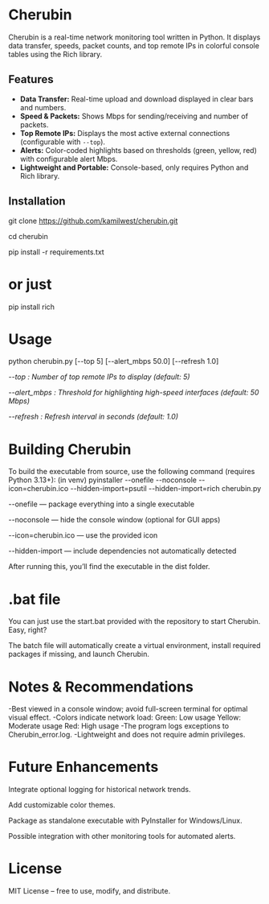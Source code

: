 # Cherubin

Cherubin is a real-time network monitoring tool written in Python. It displays data transfer, speeds, packet counts, and top remote IPs in colorful console tables using the Rich library.

## Features
- **Data Transfer:** Real-time upload and download displayed in clear bars and numbers.  
- **Speed & Packets:** Shows Mbps for sending/receiving and number of packets.  
- **Top Remote IPs:** Displays the most active external connections (configurable with `--top`).  
- **Alerts:** Color-coded highlights based on thresholds (green, yellow, red) with configurable alert Mbps.  
- **Lightweight and Portable:** Console-based, only requires Python and Rich library.  

## Installation
git clone https://github.com/kamilwest/cherubin.git

cd cherubin

pip install -r requirements.txt

# or just
pip install rich

# Usage

python cherubin.py [--top 5] [--alert_mbps 50.0] [--refresh 1.0]

*--top : Number of top remote IPs to display (default: 5)*

*--alert_mbps : Threshold for highlighting high-speed interfaces (default: 50 Mbps)*

*--refresh : Refresh interval in seconds (default: 1.0)*

# Building Cherubin

To build the executable from source, use the following command (requires Python 3.13+):
(in venv) 
pyinstaller --onefile --noconsole --icon=cherubin.ico --hidden-import=psutil --hidden-import=rich cherubin.py

--onefile — package everything into a single executable

--noconsole — hide the console window (optional for GUI apps)

--icon=cherubin.ico — use the provided icon

--hidden-import — include dependencies not automatically detected

After running this, you’ll find the executable in the dist folder.

# .bat file

You can just use the start.bat provided with the repository to start Cherubin. Easy, right?

The batch file will automatically create a virtual environment, install required packages if missing, and launch Cherubin.

# Notes & Recommendations

-Best viewed in a console window; avoid full-screen terminal for optimal visual effect.
-Colors indicate network load:
    Green: Low usage
    Yellow: Moderate usage
    Red: High usage
-The program logs exceptions to Cherubin_error.log.
-Lightweight and does not require admin privileges.

# Future Enhancements

Integrate optional logging for historical network trends.

Add customizable color themes.

Package as standalone executable with PyInstaller for Windows/Linux.

Possible integration with other monitoring tools for automated alerts.

# License

MIT License – free to use, modify, and distribute.
